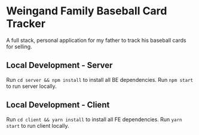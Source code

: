 # Weingand Family Baseball Card Tracker
A full stack, personal application for my father to track his baseball cards for selling.

## Local Development - Server
Run ```cd server && npm install``` to install all BE dependencies.
Run ```npm start``` to run server locally.

## Local Development - Client
Run ```cd client && yarn install``` to install all FE dependencies.
Run ```yarn start``` to run client locally.
